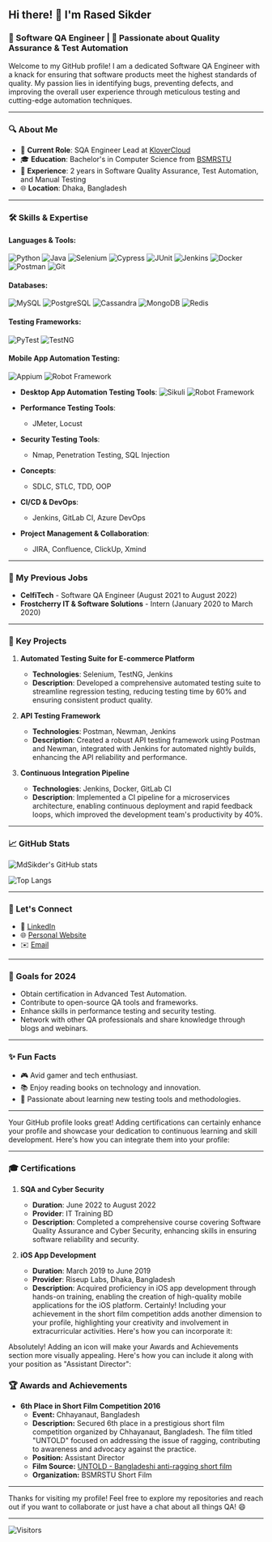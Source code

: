 ## Hi there! 👋 I'm Rased Sikder

### 🧪 Software QA Engineer | 🚀 Passionate about Quality Assurance & Test Automation

Welcome to my GitHub profile! I am a dedicated Software QA Engineer with a knack for ensuring that software products meet the highest standards of quality. My passion lies in identifying bugs, preventing defects, and improving the overall user experience through meticulous testing and cutting-edge automation techniques.

---

### 🔍 About Me

- 🏢 **Current Role**: SQA Engineer Lead at [KloverCloud](https://www.klovercloud.com/)
- 🎓 **Education**: Bachelor's in Computer Science from [BSMRSTU](https://www.bsmrstu.edu.bd/s/)
- 💼 **Experience**: 2 years in Software Quality Assurance, Test Automation, and Manual Testing
- 🌐 **Location**: Dhaka, Bangladesh

---


### 🛠️ Skills & Expertise

#### Languages & Tools:
![Python](https://img.shields.io/badge/-Python-3776AB?style=flat&logo=python&logoColor=white) ![Java](https://img.shields.io/badge/-Java-007396?style=flat&logo=java&logoColor=white) ![Selenium](https://img.shields.io/badge/-Selenium-43B02A?style=flat&logo=selenium&logoColor=white) ![Cypress](https://img.shields.io/badge/-Cypress-17202C?style=flat&logo=cypress&logoColor=white) ![JUnit](https://img.shields.io/badge/-JUnit-25A162?style=flat&logo=junit5&logoColor=white) ![Jenkins](https://img.shields.io/badge/-Jenkins-D24939?style=flat&logo=jenkins&logoColor=white) ![Docker](https://img.shields.io/badge/-Docker-2496ED?style=flat&logo=docker&logoColor=white) ![Postman](https://img.shields.io/badge/-Postman-FF6C37?style=flat&logo=postman&logoColor=white) ![Git](https://img.shields.io/badge/-Git-F05032?style=flat&logo=git&logoColor=white)
    
#### Databases:
![MySQL](https://img.shields.io/badge/-MySQL-4479A1?style=flat&logo=mysql&logoColor=white) ![PostgreSQL](https://img.shields.io/badge/-PostgreSQL-336791?style=flat&logo=postgresql&logoColor=white) ![Cassandra](https://img.shields.io/badge/-Cassandra-1287B1?style=flat&logo=apache-cassandra&logoColor=white) ![MongoDB](https://img.shields.io/badge/-MongoDB-47A248?style=flat&logo=mongodb&logoColor=white) ![Redis](https://img.shields.io/badge/-Redis-DC382D?style=flat&logo=redis&logoColor=white)
#### Testing Frameworks: 
  ![PyTest](https://img.shields.io/badge/-PyTest-3776AB?style=flat&logo=pytest&logoColor=white) ![TestNG](https://img.shields.io/badge/-TestNG-25A162?style=flat&logo=testng&logoColor=white)

#### Mobile App Automation Testing: 
![Appium](https://img.shields.io/badge/-Appium-43B02A?style=flat&logo=appium&logoColor=white) ![Robot Framework](https://img.shields.io/badge/-Robot_Framework-3776AB?style=flat&logo=robot-framework&logoColor=white)

- **Desktop App Automation Testing Tools**: 
  ![Sikuli](https://img.shields.io/badge/-Sikuli-45A4DF?style=flat&logo=sikuli&logoColor=white)
  ![Robot Framework](https://img.shields.io/badge/-Robot%20Framework-000000?style=flat&logo=robot-framework&logoColor=white)

- **Performance Testing Tools**: 
  - JMeter, Locust

- **Security Testing Tools**: 
  - Nmap, Penetration Testing, SQL Injection

- **Concepts**:
  - SDLC, STLC, TDD, OOP

- **CI/CD & DevOps**: 
  - Jenkins, GitLab CI, Azure DevOps

- **Project Management & Collaboration**: 
  - JIRA, Confluence, ClickUp, Xmind

---

### 💼 My Previous Jobs

- **CelfiTech** - Software QA Engineer (August 2021 to August 2022)
- **Frostcherry IT & Software Solutions** - Intern (January 2020 to March 2020)

---


### 🌟 Key Projects

1. **Automated Testing Suite for E-commerce Platform**
   - **Technologies**: Selenium, TestNG, Jenkins
   - **Description**: Developed a comprehensive automated testing suite to streamline regression testing, reducing testing time by 60% and ensuring consistent product quality.

2. **API Testing Framework**
   - **Technologies**: Postman, Newman, Jenkins
   - **Description**: Created a robust API testing framework using Postman and Newman, integrated with Jenkins for automated nightly builds, enhancing the API reliability and performance.

3. **Continuous Integration Pipeline**
   - **Technologies**: Jenkins, Docker, GitLab CI
   - **Description**: Implemented a CI pipeline for a microservices architecture, enabling continuous deployment and rapid feedback loops, which improved the development team's productivity by 40%.

---

### 📈 GitHub Stats

![MdSikder's GitHub stats](https://github-readme-stats.vercel.app/api?username=MdSikder&show_icons=true&theme=radical)

![Top Langs](https://github-readme-stats.vercel.app/api/top-langs/?username=MdSikder&layout=compact&theme=radical)

---

### 🤝 Let's Connect

- 💼 [LinkedIn](https://www.linkedin.com/in/md-sikder/)
- 🌐 [Personal Website](https://poraginsights.blogspot.com/)
- ✉️ [Email](rased.sikder@klovercloud.com)

---

### 🎯 Goals for 2024

- Obtain certification in Advanced Test Automation.
- Contribute to open-source QA tools and frameworks.
- Enhance skills in performance testing and security testing.
- Network with other QA professionals and share knowledge through blogs and webinars.

---

### ✨ Fun Facts

- 🎮 Avid gamer and tech enthusiast.
- 📚 Enjoy reading books on technology and innovation.
- 🌱 Passionate about learning new testing tools and methodologies.

---
Your GitHub profile looks great! Adding certifications can certainly enhance your profile and showcase your dedication to continuous learning and skill development. Here's how you can integrate them into your profile:

---

### 🎓 Certifications

1. **SQA and Cyber Security**
   - **Duration**: June 2022 to August 2022
   - **Provider**: IT Training BD
   - **Description**: Completed a comprehensive course covering Software Quality Assurance and Cyber Security, enhancing skills in ensuring software reliability and security.

2. **iOS App Development**
   - **Duration**: March 2019 to June 2019
   - **Provider**: Riseup Labs, Dhaka, Bangladesh
   - **Description**: Acquired proficiency in iOS app development through hands-on training, enabling the creation of high-quality mobile applications for the iOS platform.
Certainly! Including your achievement in the short film competition adds another dimension to your profile, highlighting your creativity and involvement in extracurricular activities. Here's how you can incorporate it:

Absolutely! Adding an icon will make your Awards and Achievements section more visually appealing. Here's how you can include it along with your position as "Assistant Director":

### 🏆 Awards and Achievements

- **6th Place in Short Film Competition 2016**
  - **Event:** Chhayanaut, Bangladesh
  - **Description:** Secured 6th place in a prestigious short film competition organized by Chhayanaut, Bangladesh. The film titled "UNTOLD" focused on addressing the issue of ragging, contributing to awareness and advocacy against the practice.
  - **Position:** Assistant Director
  - **Film Source:** [UNTOLD - Bangladeshi anti-ragging short film](source_link)
  - **Organization:** BSMRSTU Short Film

---

Thanks for visiting my profile! Feel free to explore my repositories and reach out if you want to collaborate or just have a chat about all things QA! 😄

---

![Visitors](https://komarev.com/ghpvc/?username=MdSikder&color=blue)




